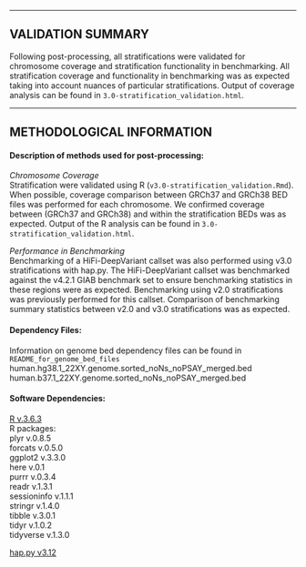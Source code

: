 -------------------
VALIDATION SUMMARY
-------------------
Following post-processing, all stratifications were validated for chromosome coverage and stratification functionality in benchmarking.  All stratification coverage and functionality in benchmarking was as expected taking into account nuances of particular stratifications. Output of coverage analysis can be found in `3.0-stratification_validation.html`. 

-------------------
METHODOLOGICAL INFORMATION
-------------------

#### Description of methods used for post-processing:

*Chromosome Coverage*\
Stratification were validated using R (`v3.0-stratification_validation.Rmd`). When possible, coverage comparison between GRCh37 and GRCh38 BED files was performed for each chromosome. We confirmed coverage between (GRCh37 and GRCh38) and within the stratification BEDs was as expected.  Output of the R analysis can be found in `3.0-stratification_validation.html`. 

*Performance in Benchmarking*\
Benchmarking of a HiFi-DeepVariant callset was also performed using v3.0 stratifications with hap.py. The HiFi-DeepVariant callset was benchmarked against the v4.2.1 GIAB benchmark set to ensure benchmarking statistics in these regions were as expected. Benchmarking using v2.0 stratifications was previously performed for this callset.  Comparison of benchmarking summary statistics between v2.0 and v3.0 stratifications was as expected. 

#### Dependency Files:
Information on genome bed dependency files can be found in `README_for_genome_bed_files`
human.hg38.1_22XY.genome.sorted_noNs_noPSAY_merged.bed
human.b37.1_22XY.genome.sorted_noNs_noPSAY_merged.bed

#### Software Dependencies:
[R v.3.6.3](https://www.r-project.org)\
R packages:\
plyr	v.0.8.5\
forcats	v.0.5.0\
ggplot2	v.3.3.0\
here	v.0.1\
purrr	v.0.3.4\
readr	v.1.3.1\
sessioninfo	v.1.1.1\
stringr	v.1.4.0\
tibble	v.3.0.1\
tidyr	v.1.0.2\
tidyverse	v.1.3.0
 
[hap.py v3.12](https://github.com/Illumina/hap.py)